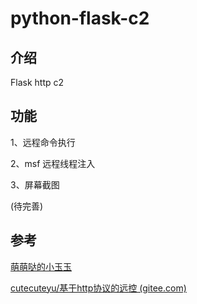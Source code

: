 # python-flask-c2
## 介绍

Flask http c2

## 功能

1、远程命令执行

2、msf 远程线程注入

3、屏幕截图

(待完善)

## 参考

[萌萌哒的小玉玉](https://www.bilibili.com/video/BV1Vg411N7jn/?spm_id_from=333.788&vd_source=8b37b86a5349c8c21d20ac373f2f11bd)

 [cutecuteyu/基于http协议的远控 (gitee.com)](https://gitee.com/cutecuteyu/flask-http-c2) 